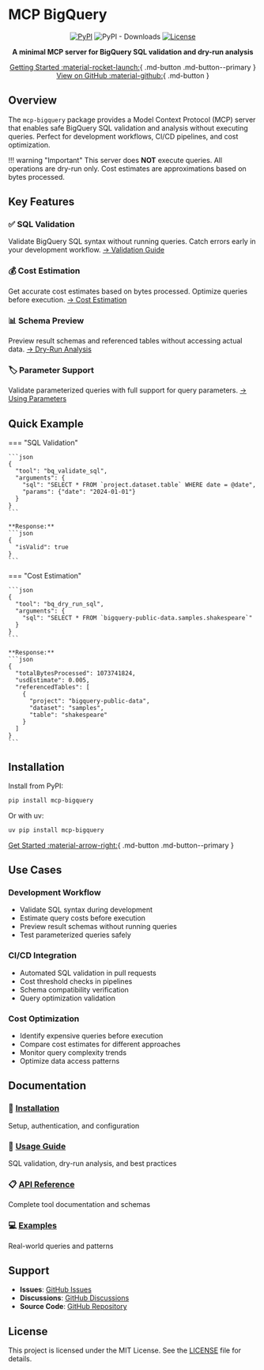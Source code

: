 # MCP BigQuery

<div align="center" markdown>

[![PyPI](https://img.shields.io/pypi/v/mcp-bigquery.svg)](https://pypi.org/project/mcp-bigquery/)
![PyPI - Downloads](https://img.shields.io/pypi/dd/mcp-bigquery)
[![License](https://img.shields.io/badge/License-MIT-blue.svg)](https://opensource.org/licenses/MIT)

**A minimal MCP server for BigQuery SQL validation and dry-run analysis**

[Getting Started :material-rocket-launch:](installation.md){ .md-button .md-button--primary }
[View on GitHub :material-github:](https://github.com/caron14/mcp-bigquery){ .md-button }

</div>

## Overview

The `mcp-bigquery` package provides a Model Context Protocol (MCP) server that enables safe BigQuery SQL validation and analysis without executing queries. Perfect for development workflows, CI/CD pipelines, and cost optimization.

!!! warning "Important"
    This server does **NOT** execute queries. All operations are dry-run only. Cost estimates are approximations based on bytes processed.

## Key Features

### ✅ SQL Validation
Validate BigQuery SQL syntax without running queries. Catch errors early in your development workflow.
[→ Validation Guide](usage.md#sql-validation)

### 💰 Cost Estimation
Get accurate cost estimates based on bytes processed. Optimize queries before execution.
[→ Cost Estimation](usage.md#dry-run-analysis)

### 📊 Schema Preview
Preview result schemas and referenced tables without accessing actual data.
[→ Dry-Run Analysis](usage.md#dry-run-analysis)

### 🏷️ Parameter Support
Validate parameterized queries with full support for query parameters.
[→ Using Parameters](usage.md#using-parameters)

## Quick Example

=== "SQL Validation"

    ```json
    {
      "tool": "bq_validate_sql",
      "arguments": {
        "sql": "SELECT * FROM `project.dataset.table` WHERE date = @date",
        "params": {"date": "2024-01-01"}
      }
    }
    ```

    **Response:**
    ```json
    {
      "isValid": true
    }
    ```

=== "Cost Estimation"

    ```json
    {
      "tool": "bq_dry_run_sql",
      "arguments": {
        "sql": "SELECT * FROM `bigquery-public-data.samples.shakespeare`"
      }
    }
    ```

    **Response:**
    ```json
    {
      "totalBytesProcessed": 1073741824,
      "usdEstimate": 0.005,
      "referencedTables": [
        {
          "project": "bigquery-public-data",
          "dataset": "samples",
          "table": "shakespeare"
        }
      ]
    }
    ```

## Installation

Install from PyPI:

```bash
pip install mcp-bigquery
```

Or with uv:

```bash
uv pip install mcp-bigquery
```

[Get Started :material-arrow-right:](installation.md){ .md-button .md-button--primary }

## Use Cases

### Development Workflow

- Validate SQL syntax during development
- Estimate query costs before execution
- Preview result schemas without running queries
- Test parameterized queries safely

### CI/CD Integration

- Automated SQL validation in pull requests
- Cost threshold checks in pipelines
- Schema compatibility verification
- Query optimization validation

### Cost Optimization

- Identify expensive queries before execution
- Compare cost estimates for different approaches
- Monitor query complexity trends
- Optimize data access patterns

## Documentation

### 🚀 [Installation](installation.md)
Setup, authentication, and configuration

### 📖 [Usage Guide](usage.md)
SQL validation, dry-run analysis, and best practices

### 📋 [API Reference](api-reference.md)
Complete tool documentation and schemas

### 💻 [Examples](examples.md)
Real-world queries and patterns

## Support

- **Issues**: [GitHub Issues](https://github.com/caron14/mcp-bigquery/issues)
- **Discussions**: [GitHub Discussions](https://github.com/caron14/mcp-bigquery/discussions)
- **Source Code**: [GitHub Repository](https://github.com/caron14/mcp-bigquery)

## License

This project is licensed under the MIT License. See the [LICENSE](https://github.com/caron14/mcp-bigquery/blob/main/LICENSE) file for details.